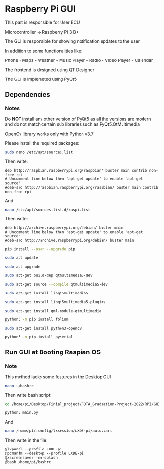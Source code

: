 # Raspberry Pi GUI
This part is responsible for User ECU

Microcontroller -> Raspberry Pi 3 B+

The GUI is responsible for showing notification updates to the user

In addition to some functionalities like:

Phone - Maps - Weather - Music Player - Radio - Video Player - Calendar

The frontend is designed using QT Designer

The GUI is implemeted using PyQt5

## Dependencies 
### Notes 

Do **NOT** install any other version of PyQt5 as all the versions are modern and do not match certain sub libraries such as PyQt5.QtMultimedia

OpenCv library works only with Python v3.7

Please install the required packages:
```sh
sudo nano /etc/apt/sources.list
```
Then write:
```
deb http://raspbian.raspberrypi.org/raspbian/ buster main contrib non-free rpi
# Uncomment line below then 'apt-get update' to enable 'apt-get source'
#deb-src http://raspbian.raspberrypi.org/raspbian/ buster main contrib non-free rpi
```
And
```sh
nano /etc/apt/sources.list.d/raspi.list
```
Then write:
``` 
deb http://archive.raspberrypi.org/debian/ buster main
# Uncomment line below then 'apt-get update' to enable 'apt-get source'
#deb-src http://archive.raspberrypi.org/debian/ buster main
```
```sh
pip install --user --upgrade pip

sudo apt update

sudo apt upgrade

sudo apt-get build-dep qtmultimedia5-dev

sudo apt-get source --compile qtmultimedia5-dev

sudo apt-get install libqt5multimedia5

sudo apt-get install libqt5multimedia5-plugins

sudo apt-get install qml-module-qtmultimedia

python3 -m pip install folium

sudo apt-get install python3-opencv

python3 -m pip install pyserial
```


## Run GUI at Booting Raspian OS
### Note 
This method lacks some features in the Desktop GUI
```sh
nano ~/bashrc 
```
Then write bash script: 
```sh
cd /home/pi/Desktop/Finial_project/FOTA_Graduation-Project-2022/RPI/GUI/Script 

python3 main.py
```
And
```sh
nano /home/pi/.config/lxsession/LXDE-pi/autostart
```

Then write in the file: 
```
@lxpanel --profile LXDE-pi
@pcmanfm --desktop --profile LXDE-pi
@xscreensaver -no-splash
@bash /home/pi/bashrc
```
